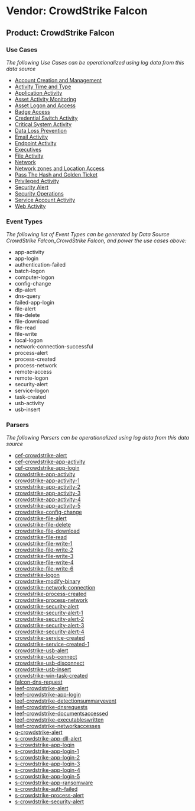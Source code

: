 Vendor: CrowdStrike Falcon
==========================
Product: CrowdStrike Falcon
---------------------------

### Use Cases

_The following Use Cases can be operationalized using log data from this data source_

* [Account Creation and Management](../UseCases/usecase_account_creation_and_management.md)
* [Activity Time  and Type](../UseCases/usecase_activity_time__and_type.md)
* [Application Activity](../UseCases/usecase_application_activity.md)
* [Asset Activity Monitoring](../UseCases/usecase_asset_activity_monitoring.md)
* [Asset Logon and Access](../UseCases/usecase_asset_logon_and_access.md)
* [Badge Access](../UseCases/usecase_badge_access.md)
* [Credential Switch Activity](../UseCases/usecase_credential_switch_activity.md)
* [Critical System Activity](../UseCases/usecase_critical_system_activity.md)
* [Data Loss Prevention](../UseCases/usecase_data_loss_prevention.md)
* [Email Activity](../UseCases/usecase_email_activity.md)
* [Endpoint Activity](../UseCases/usecase_endpoint_activity.md)
* [Executives](../UseCases/usecase_executives.md)
* [File Activity](../UseCases/usecase_file_activity.md)
* [Network](../UseCases/usecase_network.md)
* [Network zones and Location Access](../UseCases/usecase_network_zones_and_location_access.md)
* [Pass The Hash and Golden Ticket](../UseCases/usecase_pass_the_hash_and_golden_ticket.md)
* [Privileged Activity](../UseCases/usecase_privileged_activity.md)
* [Security Alert](../UseCases/usecase_security_alert.md)
* [Security Operations](../UseCases/usecase_security_operations.md)
* [Service Account Activity](../UseCases/usecase_service_account_activity.md)
* [Web Activity](../UseCases/usecase_web_activity.md)


### Event Types

_The following list of Event Types can be generated by Data Source CrowdStrike Falcon_CrowdStrike Falcon, and power the use cases above:_

- app-activity
- app-login
- authentication-failed
- batch-logon
- computer-logon
- config-change
- dlp-alert
- dns-query
- failed-app-login
- file-alert
- file-delete
- file-download
- file-read
- file-write
- local-logon
- network-connection-successful
- process-alert
- process-created
- process-network
- remote-access
- remote-logon
- security-alert
- service-logon
- task-created
- usb-activity
- usb-insert


### Parsers

_The following Parsers can be operationalized using log data from this data source_

* [cef-crowdstrike-alert](../Parsers/parserContent_cef-crowdstrike-alert.md)
* [cef-crowdstrike-app-activity](../Parsers/parserContent_cef-crowdstrike-app-activity.md)
* [cef-crowdstrike-app-login](../Parsers/parserContent_cef-crowdstrike-app-login.md)
* [crowdstrike-app-activity](../Parsers/parserContent_crowdstrike-app-activity.md)
* [crowdstrike-app-activity-1](../Parsers/parserContent_crowdstrike-app-activity-1.md)
* [crowdstrike-app-activity-2](../Parsers/parserContent_crowdstrike-app-activity-2.md)
* [crowdstrike-app-activity-3](../Parsers/parserContent_crowdstrike-app-activity-3.md)
* [crowdstrike-app-activity-4](../Parsers/parserContent_crowdstrike-app-activity-4.md)
* [crowdstrike-app-activity-5](../Parsers/parserContent_crowdstrike-app-activity-5.md)
* [crowdstrike-config-change](../Parsers/parserContent_crowdstrike-config-change.md)
* [crowdstrike-file-alert](../Parsers/parserContent_crowdstrike-file-alert.md)
* [crowdstrike-file-delete](../Parsers/parserContent_crowdstrike-file-delete.md)
* [crowdstrike-file-download](../Parsers/parserContent_crowdstrike-file-download.md)
* [crowdstrike-file-read](../Parsers/parserContent_crowdstrike-file-read.md)
* [crowdstrike-file-write-1](../Parsers/parserContent_crowdstrike-file-write-1.md)
* [crowdstrike-file-write-2](../Parsers/parserContent_crowdstrike-file-write-2.md)
* [crowdstrike-file-write-3](../Parsers/parserContent_crowdstrike-file-write-3.md)
* [crowdstrike-file-write-4](../Parsers/parserContent_crowdstrike-file-write-4.md)
* [crowdstrike-file-write-6](../Parsers/parserContent_crowdstrike-file-write-6.md)
* [crowdstrike-logon](../Parsers/parserContent_crowdstrike-logon.md)
* [crowdstrike-modify-binary](../Parsers/parserContent_crowdstrike-modify-binary.md)
* [crowdstrike-network-connection](../Parsers/parserContent_crowdstrike-network-connection.md)
* [crowdstrike-process-created](../Parsers/parserContent_crowdstrike-process-created.md)
* [crowdstrike-process-network](../Parsers/parserContent_crowdstrike-process-network.md)
* [crowdstrike-security-alert](../Parsers/parserContent_crowdstrike-security-alert.md)
* [crowdstrike-security-alert-1](../Parsers/parserContent_crowdstrike-security-alert-1.md)
* [crowdstrike-security-alert-2](../Parsers/parserContent_crowdstrike-security-alert-2.md)
* [crowdstrike-security-alert-3](../Parsers/parserContent_crowdstrike-security-alert-3.md)
* [crowdstrike-security-alert-4](../Parsers/parserContent_crowdstrike-security-alert-4.md)
* [crowdstrike-service-created](../Parsers/parserContent_crowdstrike-service-created.md)
* [crowdstrike-service-created-1](../Parsers/parserContent_crowdstrike-service-created-1.md)
* [crowdstrike-usb-alert](../Parsers/parserContent_crowdstrike-usb-alert.md)
* [crowdstrike-usb-connect](../Parsers/parserContent_crowdstrike-usb-connect.md)
* [crowdstrike-usb-disconnect](../Parsers/parserContent_crowdstrike-usb-disconnect.md)
* [crowdstrike-usb-insert](../Parsers/parserContent_crowdstrike-usb-insert.md)
* [crowdstrike-win-task-created](../Parsers/parserContent_crowdstrike-win-task-created.md)
* [falcon-dns-request](../Parsers/parserContent_falcon-dns-request.md)
* [leef-crowdstrike-alert](../Parsers/parserContent_leef-crowdstrike-alert.md)
* [leef-crowdstrike-app-login](../Parsers/parserContent_leef-crowdstrike-app-login.md)
* [leef-crowdstrike-detectionsummaryevent](../Parsers/parserContent_leef-crowdstrike-detectionsummaryevent.md)
* [leef-crowdstrike-dnsrequests](../Parsers/parserContent_leef-crowdstrike-dnsrequests.md)
* [leef-crowdstrike-documentsaccessed](../Parsers/parserContent_leef-crowdstrike-documentsaccessed.md)
* [leef-crowdstrike-executableswritten](../Parsers/parserContent_leef-crowdstrike-executableswritten.md)
* [leef-crowdstrike-networkaccesses](../Parsers/parserContent_leef-crowdstrike-networkaccesses.md)
* [q-crowdstrike-alert](../Parsers/parserContent_q-crowdstrike-alert.md)
* [s-crowdstrike-app-dll-alert](../Parsers/parserContent_s-crowdstrike-app-dll-alert.md)
* [s-crowdstrike-app-login](../Parsers/parserContent_s-crowdstrike-app-login.md)
* [s-crowdstrike-app-login-1](../Parsers/parserContent_s-crowdstrike-app-login-1.md)
* [s-crowdstrike-app-login-2](../Parsers/parserContent_s-crowdstrike-app-login-2.md)
* [s-crowdstrike-app-login-3](../Parsers/parserContent_s-crowdstrike-app-login-3.md)
* [s-crowdstrike-app-login-4](../Parsers/parserContent_s-crowdstrike-app-login-4.md)
* [s-crowdstrike-app-login-5](../Parsers/parserContent_s-crowdstrike-app-login-5.md)
* [s-crowdstrike-app-ransomware](../Parsers/parserContent_s-crowdstrike-app-ransomware.md)
* [s-crowdstrike-auth-failed](../Parsers/parserContent_s-crowdstrike-auth-failed.md)
* [s-crowdstrike-process-alert](../Parsers/parserContent_s-crowdstrike-process-alert.md)
* [s-crowdstrike-security-alert](../Parsers/parserContent_s-crowdstrike-security-alert.md)

